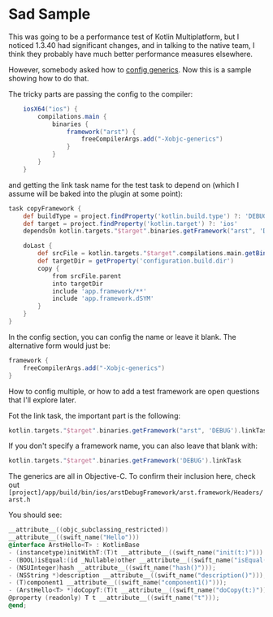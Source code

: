 # Sad Sample

This was going to be a performance test of Kotlin Multiplatform, but I noticed 
1.3.40 had significant changes, and in talking to the native team, I think they
probably have much better performance measures elsewhere.

However, somebody asked how to [config generics](https://blog.jetbrains.com/kotlin/2019/06/kotlin-1-3-40-released/).
Now this is a sample showing how to do that.

The tricky parts are passing the config to the compiler:

```groovy
    iosX64("ios") {
        compilations.main {
            binaries {
                framework("arst") {
                    freeCompilerArgs.add("-Xobjc-generics")
                }
            }
        }
    }
```

and getting the link task name for the test task to depend on (which I assume will be baked into the plugin at some
point):

```groovy
task copyFramework {
    def buildType = project.findProperty('kotlin.build.type') ?: 'DEBUG'
    def target = project.findProperty('kotlin.target') ?: 'ios'
    dependsOn kotlin.targets."$target".binaries.getFramework("arst", 'DEBUG').linkTask

    doLast {
        def srcFile = kotlin.targets."$target".compilations.main.getBinary('FRAMEWORK', buildType)
        def targetDir = getProperty('configuration.build.dir')
        copy {
            from srcFile.parent
            into targetDir
            include 'app.framework/**'
            include 'app.framework.dSYM'
        }
    }
}
``` 

In the config section, you can config the name or leave it blank. The alternative form would just be:

```groovy
framework {
    freeCompilerArgs.add("-Xobjc-generics")
}
```

How to config multiple, or how to add a test framework are open questions that I'll explore later.

Fot the link task, the important part is the following:

```groovy
kotlin.targets."$target".binaries.getFramework("arst", 'DEBUG').linkTask
```

If you don't specify a framework name, you can also leave that blank with:

```groovy
kotlin.targets."$target".binaries.getFramework('DEBUG').linkTask
```

The generics are all in Objective-C. To confirm their inclusion here, check out 
`[project]/app/build/bin/ios/arstDebugFramework/arst.framework/Headers/arst.h`

You should see:

```objective-c
__attribute__((objc_subclassing_restricted))
__attribute__((swift_name("Hello")))
@interface ArstHello<T> : KotlinBase
- (instancetype)initWithT:(T)t __attribute__((swift_name("init(t:)"))) __attribute__((objc_designated_initializer));
- (BOOL)isEqual:(id _Nullable)other __attribute__((swift_name("isEqual(_:)")));
- (NSUInteger)hash __attribute__((swift_name("hash()")));
- (NSString *)description __attribute__((swift_name("description()")));
- (T)component1 __attribute__((swift_name("component1()")));
- (ArstHello<T> *)doCopyT:(T)t __attribute__((swift_name("doCopy(t:)")));
@property (readonly) T t __attribute__((swift_name("t")));
@end;
```